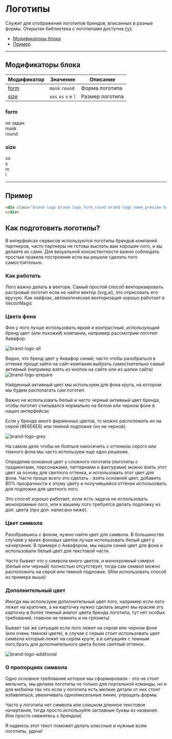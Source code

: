 # Логотипы

<div class="preview">
    <div class="brand-logo brand-logo_form_round brand-logo_name_preview brand-logo_size_m" style="background-image: url('../../assets/doc/content/content-logo/brand-logo_name_preview.svg');">
    </div>
</div>

Служит для отображения логотипов брендов, вписанных в разные формы. Открытая библиотека с логотипами доступна [тут](#).

* [Модификаторы блока](#Модификаторы-блока)
* [Пример](#Пример)

___

## Модификаторы блока

Модификатор     | Значение                   | Описание
--------------- | -------------------------- | -----------
[form](#form)   | `mask` `round`             | Форма логотипа
[size](#size)   | `xxs` `xs` `s` `m` `l`     | Размер логотипа

### form

<div class="tpl-grid tpl-grid_m-columns_6 tpl-grid_col-gap_third tpl-grid_row-gap_third tpl-grid_vertical-align_center decorator decorator_indent-v_xl">
    <div class="tpl-grid__fraction tpl-grid__fraction_m-col_1">
        <div class="text text_size_xl text_view_ghost">не задан</div>
    </div>
    <div class="tpl-grid__fraction tpl-grid__fraction_m-col_5">
        <div class="brand-logo brand-logo_name_preview brand-logo_size_l" style="background-image: url('../../assets/doc/content/content-logo/brand-logo_name_preview.svg');">
        </div>
    </div>
</div>

<div class="tpl-grid tpl-grid_m-columns_6 tpl-grid_col-gap_third tpl-grid_row-gap_third tpl-grid_vertical-align_center decorator decorator_indent-v_xl">
    <div class="tpl-grid__fraction tpl-grid__fraction_m-col_1">
        <div class="text text_size_xl text_view_ghost">mask</div>
    </div>
    <div class="tpl-grid__fraction tpl-grid__fraction_m-col_5">
        <div class="brand-logo brand-logo_form_mask brand-logo_name_preview brand-logo_size_l" style="background-image: url('../../assets/doc/content/content-logo/brand-logo_name_preview.svg');">
        </div>
    </div>
</div>

<div class="tpl-grid tpl-grid_m-columns_6 tpl-grid_col-gap_third tpl-grid_row-gap_third tpl-grid_vertical-align_center decorator decorator_indent-v_xl">
    <div class="tpl-grid__fraction tpl-grid__fraction_m-col_1">
        <div class="text text_size_xl text_view_ghost">round</div>
    </div>
    <div class="tpl-grid__fraction tpl-grid__fraction_m-col_5">
        <div class="brand-logo brand-logo_form_round brand-logo_name_preview brand-logo_size_l" style="background-image: url('../../assets/doc/content/content-logo/brand-logo_name_preview.svg');">
        </div>
    </div>
</div>

### size

<div class="tpl-grid tpl-grid_m-columns_6 tpl-grid_col-gap_third tpl-grid_row-gap_third tpl-grid_vertical-align_center decorator decorator_indent-v_xl">
    <div class="tpl-grid__fraction tpl-grid__fraction_m-col_1">
        <div class="text text_size_xl text_view_ghost">xs</div>
    </div>
    <div class="tpl-grid__fraction tpl-grid__fraction_m-col_5">
        <div class="brand-logo brand-logo_form_round brand-logo_name_preview brand-logo_size_xs" style="background-image: url('../../assets/doc/content/content-logo/brand-logo_name_preview.svg');">
        </div>
    </div>
</div>

<div class="tpl-grid tpl-grid_m-columns_6 tpl-grid_col-gap_third tpl-grid_row-gap_third tpl-grid_vertical-align_center decorator decorator_indent-v_xl">
    <div class="tpl-grid__fraction tpl-grid__fraction_m-col_1">
        <div class="text text_size_xl text_view_ghost">s</div>
    </div>
    <div class="tpl-grid__fraction tpl-grid__fraction_m-col_5">
        <div class="brand-logo brand-logo_form_round brand-logo_name_preview brand-logo_size_s" style="background-image: url('../../assets/doc/content/content-logo/brand-logo_name_preview.svg');">
        </div>
    </div>
</div>

<div class="tpl-grid tpl-grid_m-columns_6 tpl-grid_col-gap_third tpl-grid_row-gap_third tpl-grid_vertical-align_center decorator decorator_indent-v_xl">
    <div class="tpl-grid__fraction tpl-grid__fraction_m-col_1">
        <div class="text text_size_xl text_view_ghost">m</div>
    </div>
    <div class="tpl-grid__fraction tpl-grid__fraction_m-col_5">
        <div class="brand-logo brand-logo_form_round brand-logo_name_preview brand-logo_size_m" style="background-image: url('../../assets/doc/content/content-logo/brand-logo_name_preview.svg');">
        </div>
    </div>
</div>

<div class="tpl-grid tpl-grid_m-columns_6 tpl-grid_col-gap_third tpl-grid_row-gap_third tpl-grid_vertical-align_center decorator decorator_indent-v_xl">
    <div class="tpl-grid__fraction tpl-grid__fraction_m-col_1">
        <div class="text text_size_xl text_view_ghost">l</div>
    </div>
    <div class="tpl-grid__fraction tpl-grid__fraction_m-col_5">
        <div class="brand-logo brand-logo_form_round brand-logo_name_preview brand-logo_size_l" style="background-image: url('../../assets/doc/content/content-logo/brand-logo_name_preview.svg');">
        </div>
    </div>
</div>

___

## Пример

<div class="brand-logo brand-logo_form_round brand-logo_name_preview brand-logo_size_m" style="background-image: url('../../assets/doc/content/content-logo/brand-logo_name_preview.svg');">
</div>

``` html
<div class="brand-logo brand-logo_form_round brand-logo_name_preview brand-logo_size_m" style="background-image: url('../../assets/doc/content/content-logo/brand-logo_name_preview.svg');">
</div>
```



## Как подготовить логотипы?
В интерфейсах сервисов используются логотипы брендов компаний партнеров, часто партнеры не готовы выслать вам хорошие лого, и вы делаете их сами. Для визуальной консистентности важно соблюдать простые правила построения если вы решили сделать лого самостоятельно.

### Как работать
Лого важно делать в векторе. Самый простой способ векторизировать растровый логотип если не найти вектор (svg,ai), это отрисовать его вручую. Как лайфхак, автоматическая векторизация хорошо работает в VectorMagic

### Цвета фона
Фон у лого лучше использовать яркий и контрастный, использующий бренд цвет (или похожий) компании, например рассмотрим логотип Аквафор:

<img src="../../assets/doc/content/content-logo/brand-logo-all.png" alt="brand-logo-all" class="image">

Видно, что бренд цвет у Аквафор синий, часто чтобы разобраться в оттенке проще зайти на сайт компании выбрать самостоятельно самый активный (например взять из кнопок на сайте или из шапки сайта)
<img src="../../assets/doc/content/content-logo/brand-logo-prepare.png" alt="brand-logo-prepare" class="image">

Найденный активный цвет мы используем для фона круга, на котором мы будем располагать сам логотип.

Важно не использовать белый и чисто черный активный цвет бренда, чтобы логотип считывался нормально на белом или черном фоне в наших интерфейсах

Если у бренда много фирменных цветов, то можно расположить их на серой (#E6E6E6) или темной подложке (но не черной).

<img src="../../assets/doc/content/content-logo/brand-logo-grey.png" alt="brand-logo-grey" class="image">

На самом деле чтобы не бояться накосячить с оттенком серого или темного фона мы часто используем еще одно решение. 

Определив основной цвет у сложного логотипа (логотипы с градиентами, персонажами, паттернами и фактурами) можно взять этот цвет за основу для светлого оттенка, и использовать этот цвет для фона. Часто проще всего это сделать - взять основной цвет, добавить 80% прозрачности к этому цвету и получившейся оттенок использовать для подложки для цветного лого.

Это способ хорошо работает, если есть задача не использовать монохромные лого, или к вашему лого требуется делать подложку из доп. цвета (про доп. написано ниже).

### Цвет символа
Разобравшись с фоном, нужно найти цвет для символа. В большинстве случаев у ярких фоновых цветов лучше использовать белый цвет у начертания. В примере с Аквафором, мы нашли синий цвет для фона и использовали белый цвет для текстовой части.

Часто бывает что у символа много цветов, и монохромный символ (белый или черный) полностью отсутствует, тогда сам символ можно расположить на серой или темной подложке. (Или использовать способ из примера выше)

### Дополнительный цвет
Иногда мы используем дополнительный цвет лого, например если лого лежит на краточке, а на карточку нужно сделать акцент мы красим эту карточку в более темный аналог цвета бренда логотипа, тут нет особых требований, главное не темнить и не грязнить)

Бывает так же ситуация если лого лежит на сером или черном фоне (или очень темном цвете), в случае с серым стоит использовать цвет символа который лежит на сером круге, а в ситуациях с темным лого,брать для дополнительного цвета более светлый оттенок.

<img src="../../assets/doc/content/content-logo/brand-logo-additional.png" alt="brand-logo-additional" class="image">

### О пропорциях символа
Одно основное требование которое мы сформировали - это не стоит мельчить, мы делаем логотипы не только для портальной команды, но и для мобилки так что если у логотипа есть мелкие детали от них стоит избавляться, увеличивать однопиксельные линии, упрощать формы.

Часто у логотипа нет символа или слишком длинное текстовое начертания, тогда просто используйте заглавные буквы из названия. Или просто свяжитесь с брендом)

Я надеюсь этот текст поможет делать классные и нужные всем логотипы, удачи!
